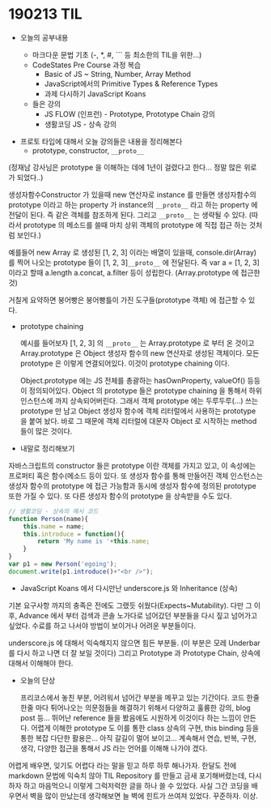 # 190213 TIL

- 오늘의 공부내용 

  

  * 마크다운 문법 기초 (-, *, #, ``` 등 최소한의 TIL을 위한...) 
  * CodeStates Pre Course 과정 복습
     - Basic of JS ~ String, Number, Array Method
     - JavaScript에서의 Primitive Types & Reference Types
     - 과제 다시하기 JavaScript Koans 
  * 들은 강의
     +  JS FLOW (인프런)  - Prototype, Prototype Chain 강의
     + 생활코딩 JS - 상속 강의 

  

* 프로토 타입에 대해서 오늘 강의들은 내용을 정리해본다 
  - prototype, constructor, `__proto__`

(정재남 강사님은 prototype 을 이해하는 데에 1년이 걸렸다고 한다... 정말 많은 위로가 되었다..)

 생성자함수Constructor 가 있을때 new 연산자로 instance 를 만들면 생성자함수의 prototype 이라고 하는 property 가 instance의 `__proto__` 라고 하는 property 에 전달이 된다. 즉 같은 객체를 참조하게 된다. 그리고  `__proto__` 는 생략될 수 있다.  (따라서 prototype 의 메소드를 쓸때 마치 상위 객체의 prototype 에 직접 접근 하는 것처럼 보인다.)

 예를들어 new Array 로 생성된 [1, 2, 3]  이라는 배열이 있을때, console.dir(Array) 를 찍어 나오는 prototype 들이 [1, 2, 3]`__proto__` 에 전달된다. 즉 var a  = [1, 2, 3] 이라고 할때 a.length a.concat, a.filter 등이 성립한다. (Array.prototype 에 접근한 것) 

 거칠게 요약하면 붕어빵은 붕어빵틀이 가진 도구들(prototype 객체) 에 접근할 수 있다. 

- prototype chaining

  예시를 들어보자 [1, 2, 3] 의 `__proto__` 는 Array.prototype 로 부터 온 것이고 Array.prototype 은 Object 생성자 함수의 new 연산자로 생성된 객체이다. 모든 prototype 은 이렇게 연결되어있다. 이것이 prototype chaining 이다. 

  Object.prototype 에는 JS 전체를 총괄하는 hasOwnProperty, valueOf() 등등이 정의되어있다. Object 의 prototype 들은 prototype chaining 을 통해서 하위 인스턴스에 까지 상속되어버린다. 그래서 객체 prototype 에는 두루두루(...) 쓰는 prototype 만 남고 Object 생성자 함수에 객체 리터럴에서 사용하는 prototype 을 붙여 놨다. 바로 그 때문에 객체 리터럴에 대문자 Object 로 시작하는 method 들이 많은 것이다.



- 내말로 정리해보기

 자바스크립트의 constructor 들은 prototype 이란  객체를 가지고 있고, 이 속성에는 프로퍼티 혹은 함수(메소드 등이 있다. 또 생성자 함수를 통해 만들어진 객체 인스턴스는 생성자 함수의  prototype 에 접근 가능함과 동시에 생성자 함수에 정의된 prototype 또한 가질 수 있다. 또 다른 생성자 함수의 prototype 을 상속받을 수도 있다.

``` javascript
// 생활코딩 - 상속의 예시 코드
function Person(name){
    this.name = name;
    this.introduce = function(){
        return 'My name is '+this.name; 
    }   
}
var p1 = new Person('egoing');
document.write(p1.introduce()+"<br />");

```

  

- JavaScript Koans 에서 다시만난 underscore.js 와 Inheritance (상속)

 기본 요구사항 까지의 충족은 전에도 그랬듯 쉬웠다(Expects~Mutability). 다만 그 이후, Advance 에서 부터 검색과 콘솔 노가다로 넘어갔던 부분들을 다시 짚고 넘어가고 싶었다.  수료를 하고 나서야 방법이 보이거나 어려운 부분들이다. 

 underscore.js 에 대해서 익숙해지지 않으면 힘든 부분들. (이 부분은 모레 Underbar 를 다시 하고 나면 더 잘 보일 것이다) 그리고 Prototype 과 Prototype Chain, 상속에 대해서 이해해야 한다. 



- 오늘의 단상

  프리코스에서 놓친 부분, 어려워서 넘어간 부분을 메꾸고 있는 기간이다. 코드 한줄 한줄 마다 튀어나오는 의문점들을 해결하기 위해서 다양하고 훌륭한 강의, blog post 등... 뛰어난 reference 들을 봤음에도 시원하게 이것이다 하는 느낌이 안든다. 어렵게 이해한 prototype 도 이를 통한 class 상속의 구현, this binding 등을 통한 복잡 다단한 활용은... 아직 갈길이 멀어 보이고... 계속해서 연습, 반복, 구현, 생각, 다양한 접근을 통해서 JS 라는 언어를 이해해 나가야 겠다.

 어렵게 배우면, 잊기도 어렵다 라는 말을 믿고 하루 하루 해나가자. 한달도 전에 markdown 문법에 익숙치 않아 TIL Repository 를 만들고 금새 포기해버렸는데, 다시 하자 하고 마음먹으니 이렇게 그럭저럭한 글을 하나 쓸 수 있었다. 사실 그간 코딩을 배우면서 벽을 많이 만났는데 생각해보면 늘 벽에 힌트가 쓰여져 있었다. 꾸준하자. 이상. 

 